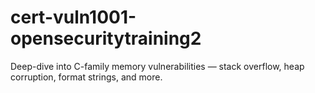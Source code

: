 # cert-vuln1001-opensecuritytraining2
Deep-dive into C-family memory vulnerabilities — stack overflow, heap corruption, format strings, and more.
